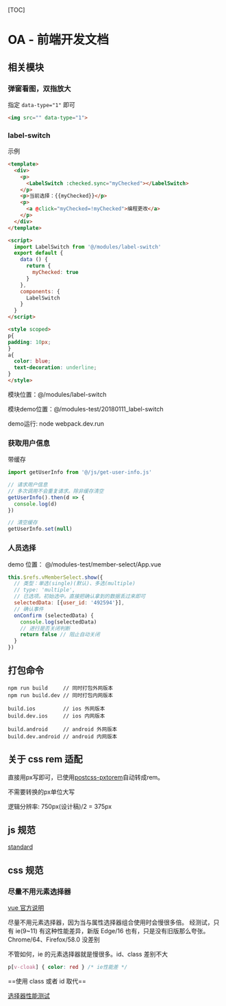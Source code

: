 [TOC]

# OA - 前端开发文档

## 相关模块

### 弹窗看图，双指放大

指定 `data-type="1"` 即可

```html
<img src="" data-type="1">
```

### label-switch

示例

```html
<template>
  <div>
    <p>
      <LabelSwitch :checked.sync="myChecked"></LabelSwitch>
    </p>
    <p>当前选择：{{myChecked}}</p>
    <p>
      <a @click="myChecked=!myChecked">编程更改</a>
    </p>
  </div>
</template>

<script>
  import LabelSwitch from '@/modules/label-switch'
  export default {
    data () {
      return {
        myChecked: true
      }
    },
    components: {
      LabelSwitch
    }
  }
</script>

<style scoped>
p{
padding: 10px;
}
a{
  color: blue;
  text-decoration: underline;
}
</style>

```
模块位置：@/modules/label-switch

模块demo位置：@/modules-test/20180111_label-switch

demo运行: node webpack.dev.run

### 获取用户信息

带缓存

```js
import getUserInfo from '@/js/get-user-info.js'

// 请求用户信息
// 多次调用不会重复请求。除非缓存清空
getUserInfo().then(d => {
  console.log(d)
})

// 清空缓存
getUserInfo.set(null)
```

### 人员选择

demo 位置：
@/modules-test/member-select/App.vue

```js
this.$refs.vMemberSelect.show({
  // 类型：单选(single)(默认)、多选(multiple)
  // type: 'multiple',
  // 已选项。初始选中。直接把确认拿到的数据丢过来即可
  selectedData: [{user_id: '492594'}],
  // 确认事件
  onConfirm (selectedData) {
    console.log(selectedData)
    // 进行是否关闭判断
    return false // 阻止自动关闭
  }
})
```

## 打包命令

```
npm run build     // 同时打包外网版本
npm run build.dev // 同时打包内网版本

build.ios         // ios 外网版本
build.dev.ios     // ios 内网版本

build.android     // android 外网版本
build.dev.android // android 内网版本
```

## 关于 css rem 适配

直接用px写即可，已使用[postcss-pxtorem](https://github.com/cuth/postcss-pxtorem)自动转成rem。

不需要转换的px单位大写

逻辑分辨率: 750px(设计稿)/2 = 375px

## js 规范

[standard](https://github.com/feross/standard/blob/master/RULES.md#javascript-standard-style)

## css 规范

### 尽量不用元素选择器

[vue 官方说明](https://cn.vuejs.org/v2/style-guide/#scoped-%E4%B8%AD%E7%9A%84%E5%85%83%E7%B4%A0%E9%80%89%E6%8B%A9%E5%99%A8-%E8%B0%A8%E6%85%8E%E4%BD%BF%E7%94%A8)

尽量不用元素选择器，因为当与属性选择器组合使用时会慢很多倍。
经测试，只有 ie(9~11) 有这种性能差异，新版 Edge/16 也有，只是没有旧版那么夸张。Chrome/64、Firefox/58.0 没差别

不管如何，ie 的元素选择器就是慢很多。id、class 差别不大

```css
p[v-cloak] { color: red } /* ie性能差 */
```

==使用 class 或者 id 取代==

[选择器性能测试](https://stevesouders.com/efws/css-selectors/csscreate.php?n=1000&sel=.div&body=background%3A+%23CFD&ne=1000)





